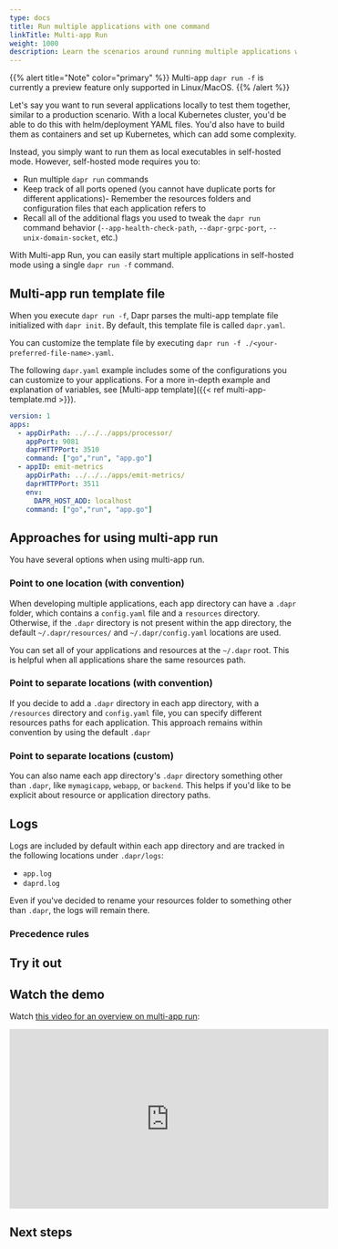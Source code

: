 ```yaml
---
type: docs
title: Run multiple applications with one command
linkTitle: Multi-app Run
weight: 1000
description: Learn the scenarios around running multiple applications with one Dapr command
---
```


{{% alert title="Note" color="primary" %}}
 Multi-app `dapr run -f` is currently a preview feature only supported in Linux/MacOS. 
{{% /alert %}}

Let's say you want to run several applications locally to test them together, similar to a production scenario. With a local Kubernetes cluster, you'd be able to do this with helm/deployment YAML files. You'd also have to build them as containers and set up Kubernetes, which can add some complexity. 

Instead, you simply want to run them as local executables in self-hosted mode.  However, self-hosted mode requires you to:

- Run multiple `dapr run` commands
- Keep track of all ports opened (you cannot have duplicate ports for different applications)- Remember the resources folders and configuration files that each application refers to
- Recall all of the additional flags you used to tweak the `dapr run` command behavior (`--app-health-check-path`, `--dapr-grpc-port`, `--unix-domain-socket`, etc.)

With Multi-app Run, you can easily start multiple applications in self-hosted mode using a single `dapr run -f` command.

## Multi-app run template file

When you execute `dapr run -f`, Dapr parses the multi-app template file initialized with `dapr init`. By default, this template file is called `dapr.yaml`. 

You can customize the template file by executing `dapr run -f ./<your-preferred-file-name>.yaml`.

The following `dapr.yaml` example includes some of the configurations you can customize to your applications. For a more in-depth example and explanation of variables, see [Multi-app template]({{< ref multi-app-template.md >}}).

```yaml
version: 1
apps:
  - appDirPath: ../../../apps/processor/
    appPort: 9081
    daprHTTPPort: 3510
    command: ["go","run", "app.go"]
  - appID: emit-metrics
    appDirPath: ../../../apps/emit-metrics/
    daprHTTPPort: 3511
    env: 
      DAPR_HOST_ADD: localhost
    command: ["go","run", "app.go"]
```

## Approaches for using multi-app run

You have several options when using multi-app run. 

### Point to one location (with convention)

When developing multiple applications, each app directory can have a `.dapr` folder, which contains a `config.yaml` file and a `resources` directory. Otherwise, if the `.dapr` directory is not present within the app directory, the default `~/.dapr/resources/` and `~/.dapr/config.yaml` locations are used.

You can set all of your applications and resources at the `~/.dapr` root. This is helpful when all applications share the same resources path. 

### Point to separate locations (with convention)

If you decide to add a `.dapr` directory in each app directory, with a `/resources` directory and `config.yaml` file, you can specify different resources paths for each application. This approach remains within convention by using the default `.dapr`

### Point to separate locations (custom)

You can also name each app directory's `.dapr` directory something other than `.dapr`, like `mymagicapp`, `webapp`, or `backend`. This helps if you'd like to be explicit about resource or application directory paths.

## Logs

Logs are included by default within each app directory and are tracked in the following locations under `.dapr/logs`:

- `app.log`
- `daprd.log`

Even if you've decided to rename your resources folder to something other than `.dapr`, the logs will remain there.

### Precedence rules


## Try it out


## Watch the demo

Watch [this video for an overview on multi-app run](https://youtu.be/s1p9MNl4VGo?t=2456):

<iframe width="560" height="315" src="https://www.youtube-nocookie.com/embed/s1p9MNl4VGo?start=2456" title="YouTube video player" frameborder="0" allow="accelerometer; autoplay; clipboard-write; encrypted-media; gyroscope; picture-in-picture; web-share" allowfullscreen></iframe>

## Next steps